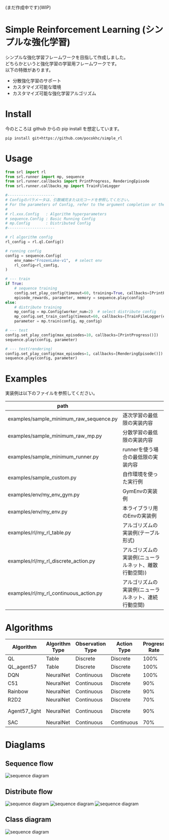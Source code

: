 (まだ作成中です)(WIP)

# Simple Reinforcement Learning (シンプルな強化学習)

シンプルな強化学習フレームワークを目指して作成しました。  
どちらかというと強化学習の学習用フレームワークです。  
以下の特徴があります。  

+ 分散強化学習のサポート
+ カスタマイズ可能な環境
+ カスタマイズ可能な強化学習アルゴリズム


# Install

今のところは github からの pip install を想定しています。

``` bash
pip install git+https://github.com/pocokhc/simple_rl
```


# Usage

``` python
from srl import rl
from srl.runner import mp, sequence
from srl.runner.callbacks import PrintProgress, RenderingEpisode
from srl.runner.callbacks_mp import TrainFileLogger

#---------------------
# Configのパラメータは、引数補完または元コードを参照してください。
# For the parameters of Config, refer to the argument completion or the original code.
#
# rl.xxx.Config   : Algorithm hyperparameters
# sequence.Config : Basic Running Config
# mp.Config       : Distributed Config
#---------------------

# rl algorithm config
rl_config = rl.ql.Config()

# running config
config = sequence.Config(
    env_name="FrozenLake-v1",  # select env
    rl_config=rl_config,
)

# --- train
if True:
    # sequence training
    config.set_play_config(timeout=60, training=True, callbacks=[PrintProgress()])
    episode_rewards, parameter, memory = sequence.play(config)
else:
    # distribute training
    mp_config = mp.Config(worker_num=2)  # select distribute config
    mp_config.set_train_config(timeout=60, callbacks=[TrainFileLogger(enable_log=True, enable_checkpoint=False)])
    parameter = mp.train(config, mp_config)

# --- test
config.set_play_config(max_episodes=10, callbacks=[PrintProgress()])
sequence.play(config, parameter)

# --- test(rendering)
config.set_play_config(max_episodes=1, callbacks=[RenderingEpisode()])
sequence.play(config, parameter)
```


# Examples

実装例は以下のファイルを参照してください。

|path                      |   |
|--------------------------|---|
|examples/sample_minimum_raw_sequence.py|逐次学習の最低限の実装内容|
|examples/sample_minimum_raw_mp.py      |分散学習の最低限の実装内容|
|examples/sample_minimum_runner.py      |runnerを使う場合の最低限の実装内容|
|examples/sample_custom.py       |自作環境を使った実行例|
|examples/env/my_env_gym.py      |GymEnvの実装例|
|examples/env/my_env.py          |本ライブラリ用のEnvの実装例|
|examples/rl/my_rl_table.py      |アルゴリズムの実装例(テーブル形式)|
|examples/rl/my_rl_discrete_action.py|アルゴリズムの実装例(ニューラルネット、離散行動空間))|
|examples/rl/my_rl_continuous_action.py|アルゴリズムの実装例(ニューラルネット、連続行動空間)|



# Algorithms


|Algorithm|Algorithm Type|Observation Type|Action Type|Progress Rate||Paper|
|---------|-----|--------------|----------------|----------|-------------|---|
|QL       |Table    |Discrete  |Discrete  |100%|Basic Q Learning||
|QL_agent57|Table   |Discrete  |Discrete  |100%|QL + Agent57|
|DQN      |NeuralNet|Continuous|Discrete  |100%||[Paper](https://arxiv.org/pdf/1312.5602.pdf)|
|C51      |NeuralNet|Continuous|Discrete  | 90%|Categorical DQN|[Paper](https://arxiv.org/abs/1707.06887)|
|Rainbow  |NeuralNet|Continuous|Discrete  | 90%||[Paper](https://arxiv.org/pdf/1710.02298.pdf)|
|R2D2  |NeuralNet|Continuous|Discrete  | 70%||[Paper](https://openreview.net/forum?id=r1lyTjAqYX)|
|Agent57_light  |NeuralNet|Continuous|Discrete  | 90%|Agent57 - (LSTM,MultiStep)||
|SAC      |NeuralNet|Continuous|Continuous| 70%||[Paper](https://arxiv.org/abs/1812.05905)|



# Diaglams
## Sequence flow

![sequence diagram](diagrams/sync_flow.png)

## Distribute flow

![sequence diagram](diagrams/runner_mp_flow.png)
![sequence diagram](diagrams/runner_mp_flow_trainer.png)
![sequence diagram](diagrams/runner_mp_flow_worker.png)

## Class diagram

![sequence diagram](diagrams/class.png)

